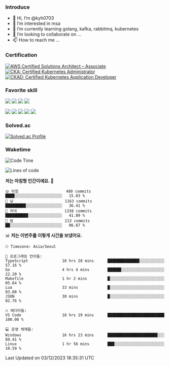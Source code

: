 ### Introduce

<!---
kyh0703/kyh0703 is a ✨ special ✨ repository because its `README.md` (this file) appears on your GitHub profile.
You can click the Preview link to take a look at your changes.
--->

- 👋 Hi, I’m @kyh0703
- 👀 I’m interested in msa
- 🌱 I’m currently learning golang, kafka, rabbitmq, kubernetes
- 💞️ I’m looking to collaborate on ...
- 📫 How to reach me ...

### Certification

<!--START_SECTION:badges-->
[![AWS Certified Solutions Architect – Associate](https://images.credly.com/size/110x110/images/0e284c3f-5164-4b21-8660-0d84737941bc/image.png)](http://www.credly.com/badges/09892086-1381-46b2-bf2d-b67c96fef65f "AWS Certified Solutions Architect – Associate")
[![CKA: Certified Kubernetes Administrator](https://images.credly.com/size/110x110/images/8b8ed108-e77d-4396-ac59-2504583b9d54/cka_from_cncfsite__281_29.png)](http://www.credly.com/badges/fdcd089e-c598-4c77-8383-73de53513b4b "CKA: Certified Kubernetes Administrator")
[![CKAD: Certified Kubernetes Application Developer](https://images.credly.com/size/110x110/images/f88d800c-5261-45c6-9515-0458e31c3e16/ckad_from_cncfsite.png)](http://www.credly.com/badges/d01db81e-fc4f-489b-bd4f-3439d9fe33aa "CKAD: Certified Kubernetes Application Developer")
<!--END_SECTION:badges-->

### Favorite skill

<img src="https://img.shields.io/badge/C-000000?style=flat&logo=c&logoColor=A8B9CC" /> <img src="https://img.shields.io/badge/C++-000000?style=flat&logo=c%2B%2B&logoColor=00599C" /> <img src="https://img.shields.io/badge/Go-000000?style=flat&logo=go&logoColor=00ADD8" /> <img src="https://img.shields.io/badge/nodejs-000000?style=flat&logo=node.js&logoColor=A8B9CC" />

<img src="https://img.shields.io/badge/Docker-000000?style=flat&logo=docker&logoColor=2496ED"/> <img src="https://img.shields.io/badge/Kubernetes-000000?style=flat&logo=kubernetes&logoColor=326CE5"/> <img src="https://img.shields.io/badge/rancher-000000?style=flat&logo=rancher&logoColor=0075A8"/> <img src="https://img.shields.io/badge/harbor-000000?style=flat&logo=harbor&logoColor=60B932"/> <img src="https://img.shields.io/badge/ceph-000000?style=flat&logo=ceph&logoColor=EF5C55"/>

### Solved.ac

[![Solved.ac Profile](http://mazassumnida.wtf/api/generate_badge?boj=kyh0703)](https://solved.ac/kyh0703)

### Waketime

<!--START_SECTION:waka-->
![Code Time](http://img.shields.io/badge/Code%20Time-2%2C500%20hrs-blue)

![Lines of code](https://img.shields.io/badge/%EC%A0%80%EB%8A%94%20%EC%97%AC%ED%83%9C%EA%B9%8C%EC%A7%80%20-7.3%20million%20%EC%A4%84%EC%9D%98%20%EC%BD%94%EB%93%9C%EB%A5%BC%20%EC%9E%91%EC%84%B1%ED%96%88%EC%96%B4%EC%9A%94.-blue)

**저는 아침형 인간이에요. 🐤** 

```text
🌞 아침                     480 commits         ████░░░░░░░░░░░░░░░░░░░░░   15.03 % 
🌆 낮　                     1163 commits        █████████░░░░░░░░░░░░░░░░   36.41 % 
🌃 저녁                     1338 commits        ██████████░░░░░░░░░░░░░░░   41.89 % 
🌙 밤　                     213 commits         ██░░░░░░░░░░░░░░░░░░░░░░░   06.67 % 
```


📊 **저는 이번주를 이렇게 시간을 보냈어요.** 

```text
🕑︎ Timezone: Asia/Seoul

💬 프로그래밍 언어들: 
TypeScript               10 hrs 28 mins      ██████████████░░░░░░░░░░░   57.16 % 
Go                       4 hrs 4 mins        ██████░░░░░░░░░░░░░░░░░░░   22.20 % 
Makefile                 1 hr 2 mins         █░░░░░░░░░░░░░░░░░░░░░░░░   05.64 % 
Lua                      33 mins             █░░░░░░░░░░░░░░░░░░░░░░░░   03.08 % 
JSON                     30 mins             █░░░░░░░░░░░░░░░░░░░░░░░░   02.76 % 

🔥 에디터들: 
VS Code                  18 hrs 19 mins      █████████████████████████   100.00 % 

💻 운영 체제들: 
Windows                  16 hrs 23 mins      ██████████████████████░░░   89.41 % 
Linux                    1 hr 56 mins        ███░░░░░░░░░░░░░░░░░░░░░░   10.59 % 
```


 Last Updated on 03/12/2023 18:35:31 UTC
<!--END_SECTION:waka-->
